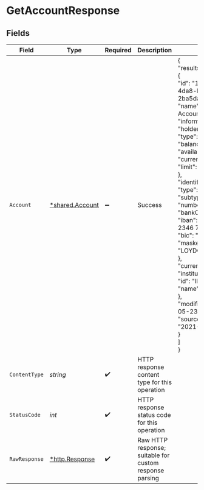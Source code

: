 # GetAccountResponse


## Fields

| Field                                                                                                                                                                                                                                                                                                                                                                                                                                                                                                                                                                                                                                   | Type                                                                                                                                                                                                                                                                                                                                                                                                                                                                                                                                                                                                                                    | Required                                                                                                                                                                                                                                                                                                                                                                                                                                                                                                                                                                                                                                | Description                                                                                                                                                                                                                                                                                                                                                                                                                                                                                                                                                                                                                             | Example                                                                                                                                                                                                                                                                                                                                                                                                                                                                                                                                                                                                                                 |
| --------------------------------------------------------------------------------------------------------------------------------------------------------------------------------------------------------------------------------------------------------------------------------------------------------------------------------------------------------------------------------------------------------------------------------------------------------------------------------------------------------------------------------------------------------------------------------------------------------------------------------------- | --------------------------------------------------------------------------------------------------------------------------------------------------------------------------------------------------------------------------------------------------------------------------------------------------------------------------------------------------------------------------------------------------------------------------------------------------------------------------------------------------------------------------------------------------------------------------------------------------------------------------------------- | --------------------------------------------------------------------------------------------------------------------------------------------------------------------------------------------------------------------------------------------------------------------------------------------------------------------------------------------------------------------------------------------------------------------------------------------------------------------------------------------------------------------------------------------------------------------------------------------------------------------------------------- | --------------------------------------------------------------------------------------------------------------------------------------------------------------------------------------------------------------------------------------------------------------------------------------------------------------------------------------------------------------------------------------------------------------------------------------------------------------------------------------------------------------------------------------------------------------------------------------------------------------------------------------- | --------------------------------------------------------------------------------------------------------------------------------------------------------------------------------------------------------------------------------------------------------------------------------------------------------------------------------------------------------------------------------------------------------------------------------------------------------------------------------------------------------------------------------------------------------------------------------------------------------------------------------------- |
| `Account`                                                                                                                                                                                                                                                                                                                                                                                                                                                                                                                                                                                                                               | [*shared.Account](../../../pkg/models/shared/account.md)                                                                                                                                                                                                                                                                                                                                                                                                                                                                                                                                                                                | :heavy_minus_sign:                                                                                                                                                                                                                                                                                                                                                                                                                                                                                                                                                                                                                      | Success                                                                                                                                                                                                                                                                                                                                                                                                                                                                                                                                                                                                                                 | {<br/>"results": [<br/>{<br/>"id": "1703194f-7805-4da8-bac0-2ba5da4a4216",<br/>"name": "Business Current Account",<br/>"informalName": "Codat",<br/>"holder": "Codat Ltd",<br/>"type": "Debit",<br/>"balance": {<br/>"available": -459987.97,<br/>"current": -459964.9,<br/>"limit": 5000<br/>},<br/>"identifiers": {<br/>"type": "Depository",<br/>"subtype": "checking",<br/>"number": "46762629",<br/>"bankCode": 9911,<br/>"iban": "GB29 LOYD 4773 2346 7626 29",<br/>"bic": "LOYDGB21006",<br/>"maskedAccountNumber": "LOYDGB21006"<br/>},<br/>"currency": "GBP",<br/>"institution": {<br/>"id": "lloyds-bank",<br/>"name": "Lloyds Bank"<br/>},<br/>"modifiedDate": "2022-05-23T16:32:50Z",<br/>"sourceModifiedDate": "2021-08-14T05:04:12"<br/>}<br/>]<br/>} |
| `ContentType`                                                                                                                                                                                                                                                                                                                                                                                                                                                                                                                                                                                                                           | *string*                                                                                                                                                                                                                                                                                                                                                                                                                                                                                                                                                                                                                                | :heavy_check_mark:                                                                                                                                                                                                                                                                                                                                                                                                                                                                                                                                                                                                                      | HTTP response content type for this operation                                                                                                                                                                                                                                                                                                                                                                                                                                                                                                                                                                                           |                                                                                                                                                                                                                                                                                                                                                                                                                                                                                                                                                                                                                                         |
| `StatusCode`                                                                                                                                                                                                                                                                                                                                                                                                                                                                                                                                                                                                                            | *int*                                                                                                                                                                                                                                                                                                                                                                                                                                                                                                                                                                                                                                   | :heavy_check_mark:                                                                                                                                                                                                                                                                                                                                                                                                                                                                                                                                                                                                                      | HTTP response status code for this operation                                                                                                                                                                                                                                                                                                                                                                                                                                                                                                                                                                                            |                                                                                                                                                                                                                                                                                                                                                                                                                                                                                                                                                                                                                                         |
| `RawResponse`                                                                                                                                                                                                                                                                                                                                                                                                                                                                                                                                                                                                                           | [*http.Response](https://pkg.go.dev/net/http#Response)                                                                                                                                                                                                                                                                                                                                                                                                                                                                                                                                                                                  | :heavy_check_mark:                                                                                                                                                                                                                                                                                                                                                                                                                                                                                                                                                                                                                      | Raw HTTP response; suitable for custom response parsing                                                                                                                                                                                                                                                                                                                                                                                                                                                                                                                                                                                 |                                                                                                                                                                                                                                                                                                                                                                                                                                                                                                                                                                                                                                         |